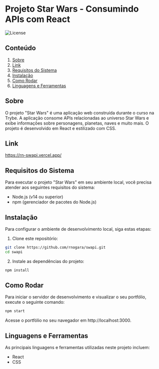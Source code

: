 # Projeto Star Wars - Consumindo APIs com React

![License](https://img.shields.io/badge/License-MIT-blue.svg)

## Conteúdo

1. [Sobre](#sobre)
2. [Link](#link)
3. [Requisitos do Sistema](#requisitos-do-sistema)
4. [Instalação](#instalação)
5. [Como Rodar](#como-rodar)
6. [Linguagens e Ferramentas](#linguagens-e-ferramentas)


## Sobre

O projeto "Star Wars" é uma aplicação web construída durante o curso na Trybe. A aplicação consome APIs relacionadas ao universo Star Wars e exibe informações sobre personagens, planetas, naves e muito mais. O projeto é desenvolvido em React e estilizado com CSS.


## Link

https://rn-swapi.vercel.app/


## Requisitos do Sistema

Para executar o projeto "Star Wars" em seu ambiente local, você precisa atender aos seguintes requisitos do sistema:

- Node.js (v14 ou superior)
- npm (gerenciador de pacotes do Node.js)


## Instalação

Para configurar o ambiente de desenvolvimento local, siga estas etapas:

1. Clone este repositório:

```bash
git clone https://github.com/rnogara/swapi.git
cd swapi
```

2. Instale as dependências do projeto:

```bash
npm install
```

## Como Rodar

Para iniciar o servidor de desenvolvimento e visualizar o seu portfólio, execute o seguinte comando:

```bash
npm start
```

Acesse o portfólio no seu navegador em http://localhost:3000.


## Linguagens e Ferramentas

As principais linguagens e ferramentas utilizadas neste projeto incluem:

- React
- CSS
